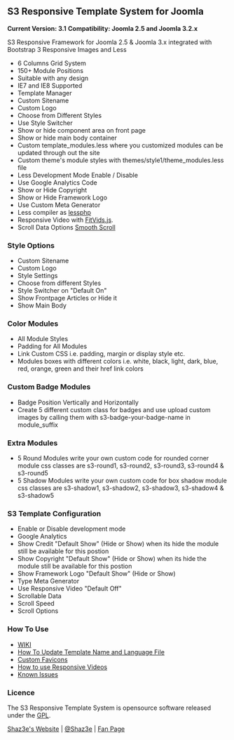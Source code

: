 ## S3 Responsive Template System for Joomla
**Current Version: 3.1**
**Compatibility: Joomla 2.5 and Joomla 3.2.x**

S3 Responsive Framework for Joomla 2.5 & Joomla 3.x integrated with Bootstrap 3 Responsive Images and Less
 - 6 Columns Grid System
 - 150+ Module Positions
 - Suitable with any design
 - IE7 and IE8 Supported
 - Template Manager
 - Custom Sitename
 - Custom Logo
 - Choose from Different Styles
 - Use Style Switcher
 - Show or hide component area on front page
 - Show or hide main body container
 - Custom template_modules.less where you customized modules can be updated through out the site
 - Custom theme's module styles with themes/style1/theme_modules.less file
 - Less Development Mode Enable / Disable
 - Use Google Analytics Code
 - Show or Hide Copyright
 - Show or Hide Framework Logo
 - Use Custom Meta Generator
 - Less compiler as [lessphp](http://leafo.net/lessphp/)
 - Responsive Video with [FitVids.js](https://github.com/davatron5000/FitVids.js).
 - Scroll Data Options [Smooth Scroll](https://github.com/cferdinandi/smooth-scroll)
 
### Style Options

 - Custom Sitename
 - Custom Logo
 - Style Settings
 - Choose from different Styles
 - Style Switcher on "Default On"
 - Show Frontpage Articles or Hide it
 - Show Main Body
 
### Color Modules
 - All Module Styles
 - Padding for All Modules
 - Link Custom CSS i.e. padding, margin or display style etc.
 - Modules boxes with different colors i.e. white, black, light, dark, blue, red, orange, green and their href link colors
 
### Custom Badge Modules
 - Badge Position Vertically and Horizontally
 - Create 5 different custom class for badges and use upload custom images by calling them with s3-badge-your-badge-name in module_suffix

### Extra Modules
 - 5 Round Modules write your own custom code for rounded corner module css classes are s3-round1, s3-round2, s3-round3, s3-round4 & s3-round5
 - 5 Shadow Modules write your own custom code for box shadow module css classes are s3-shadow1, s3-shadow2, s3-shadow3, s3-shadow4 & s3-shadow5

### S3 Template Configuration

 - Enable or Disable development mode
 - Google Analytics
 - Show Credit "Default Show" (Hide or Show) when its hide the module still be available for this postion
 - Show Copyright "Default Show" (Hide or Show) when its hide the module still be available for this postion
 - Show Framework Logo "Default Show" (Hide or Show)
 - Type Meta Generator
 - Use Responsive Video "Default Off"
 - Scrollable Data
 - Scroll Speed
 - Scroll Options

### How To Use
 - [WIKI](https://github.com/Shaz3e/S3-Joomla/wiki)
 - [How To Update Template Name and Language File](https://github.com/Shaz3e/S3-Joomla/wiki/How-To-Update-Template-Name-and-Language-File)
 - [Custom Favicons](https://github.com/Shaz3e/S3-Joomla/wiki/Custom-Favicons)
 - [How to use Responsive Videos](https://github.com/Shaz3e/S3-Joomla/wiki/How-to-use-Responsive-Videos)
 - [Known Issues](https://github.com/Shaz3e/S3-Joomla/wiki/Known-Issues)
 
### Licence

The S3 Responsive Template System is opensource software released under the [GPL](http://www.gnu.org/licenses/gpl-2.0.txt).

[Shaz3e's Website](http://www.shaz3e.com) | [@Shaz3e](https://www.twitter.com/Shaz3e) | [Fan Page](https://www.facebook.com/Shaz3e)

